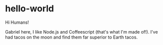 # hello-world

Hi Humans!

Gabriel here, I like Node.js and Coffeescript (that's what I'm made of!).
I've had tacos on the moon and find them far superior to Earth tacos.
